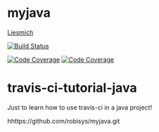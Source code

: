 # myjava

[Liesmich](Liesmich.md)

[![Build Status](https://travis-ci.org/robisys/myjava.svg?branch=master)](https://travis-ci.org/robisys/myjava)


[![Code Coverage](https://codecov.io/github/joaomlneto/travis-ci-tutorial-java/coverage.svg)](https://codecov.io/gh/joaomlneto/travis-ci-tutorial-java)
[![Code Coverage](https://codeship.com/projects/b1c2a370-2680-0134-dc95-76330feb89c7/status?branch=master)](https://codeship.com/projects/162023)

# travis-ci-tutorial-java
Just to learn how to use travis-ci in a java project!


hhttps://github.com/robisys/myjava.git
